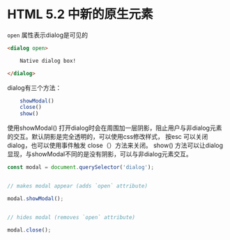 # HTML 5.2 中新的原生元素 <dialog>

`open` 属性表示dialog是可见的 
```html
<dialog open>

    Native dialog box!

</dialog>
```


dialog有三个方法： 
```js
	showModal() 
	close()
	show()
```
使用showModal() 打开dialog时会在周围加一层阴影，阻止用户与非dialog元素的交互。默认阴影是完全透明的，可以使用css修改样式， 按esc 可以关闭 dialog，也可以使用事件触发 close（）方法来关闭。
show() 方法可以让dialog显现，与showModal不同的是没有阴影，可以与非dialog元素交互。

```js
const modal = document.querySelector('dialog');


// makes modal appear (adds `open` attribute)

modal.showModal();


// hides modal (removes `open` attribute)

modal.close();
```

